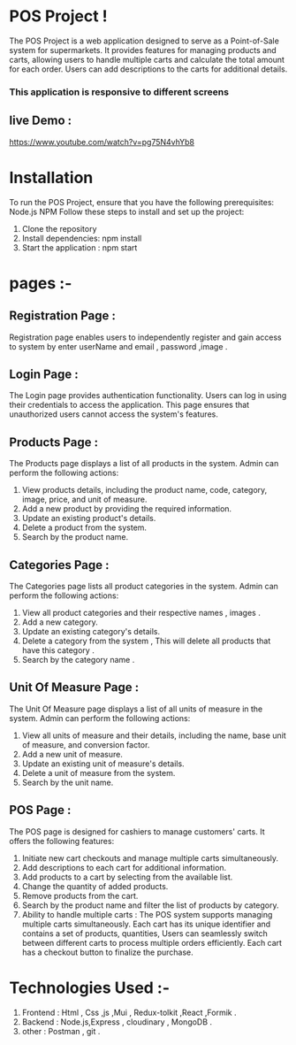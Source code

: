 # POS Project !
The POS Project is a web application designed to serve as a Point-of-Sale system for supermarkets. It provides features for managing products and carts, allowing users to handle multiple carts and calculate the total amount for each order. Users can add descriptions to the carts for additional details.
### This application is responsive to different screens 
## live Demo :
https://www.youtube.com/watch?v=pg75N4vhYb8
# Installation
To run the POS Project, ensure that you have the following prerequisites: Node.js NPM Follow these steps to install and set up the project:
   1. Clone the repository
   2. Install dependencies: npm install
   3. Start the application : npm start
# pages :-
## Registration Page :
Registration  page enables users to independently register and gain access to system by enter userName and email , password ,image .
## Login Page :
The Login page provides authentication functionality. Users can log in using their credentials to access the application. This page ensures that unauthorized users cannot access the system's features.
## Products Page :
The Products page displays a list of all products in the system. Admin can perform the following actions:
 1. View products details, including the product name, code, category, image, price, and unit of measure.
 2. Add a new product by providing the required information.
 3. Update an existing product's details.
 4. Delete a product from the system.
 5. Search by the product name.
## Categories Page :
The Categories page lists all product categories in the system. Admin can perform the following actions:
  1. View all product categories and their respective names , images .
  2. Add a new category. 
  3. Update an existing category's details.
  4. Delete a category from the system , This will delete all products that have this category . 
  5. Search by the category name .
## Unit Of Measure Page :
The Unit Of Measure page displays a list of all units of measure in the system. Admin can perform the following actions:
  1. View all units of measure and their details, including the name, base unit of measure, and conversion factor.
  2. Add a new unit of measure.
  3. Update an existing unit of measure's details.
  4. Delete a unit of measure from the system.
  5. Search by the unit name.
## POS Page :
The POS page is designed for cashiers to manage customers' carts. It offers the following features:
  1. Initiate new cart checkouts and manage multiple carts simultaneously.
  2. Add descriptions to each cart for additional information.
  3. Add products to a cart by selecting from the available list.
  4. Change the quantity of added products.
  5. Remove products from the cart.
  6. Search by the product name and filter the list of products by category.
  7. Ability to handle multiple carts : The POS system supports managing multiple carts simultaneously. Each cart has its unique identifier and contains a set of products, quantities, Users can seamlessly switch between different carts to process multiple orders efficiently. Each cart has a checkout button to finalize the purchase.
# Technologies Used :- 
   1. Frontend : Html , Css ,js ,Mui , Redux-tolkit ,React ,Formik  .
   2. Backend : Node.js,Express , cloudinary , MongoDB .
   3. other : Postman , git .

